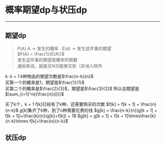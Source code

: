 # 概率期望dp与状压dp   

---   

<!--more-->

## 期望dp

> $P(A)$ A -> 发生的概率   
$E(a)$ -> 发生这件事的期望   
$P(A) = \frac{1}{E(A)}$   
发生这件事的期望是概率的倒数   
通俗来说，就是买N次能够买到（非洲人除外

k: k + 1
k种物品的期望次数是$\frac{n-k}{n}$    
买第一个的概率是1，期望是$\frac{1}{1}$      
买第二个的概率是$\frac{2}{3}$，期望是$\frac{3}{2}$
所以总期望是$\sum_{i=1}^n{(\frac{n}{i})}$   

买了k个，k + 1
f[k]已经有了k种，还需要购买的次数
$f[k] = f[k + 1] + \frac{n}{n-k}$
$g[k]$集齐了k种，到了n种需要花费的钱
$g[k] = \frac{n-k}{n}(g[k + 1] + f[k + 1])+\frac{k}{n}(g[k]+f[k]) + 1$
$g[k] = g[k + 1] + f[k + 1]\times\frac{k}{n-k}\times f[k]+\frac{n}{n-k}$

## 状压dp
